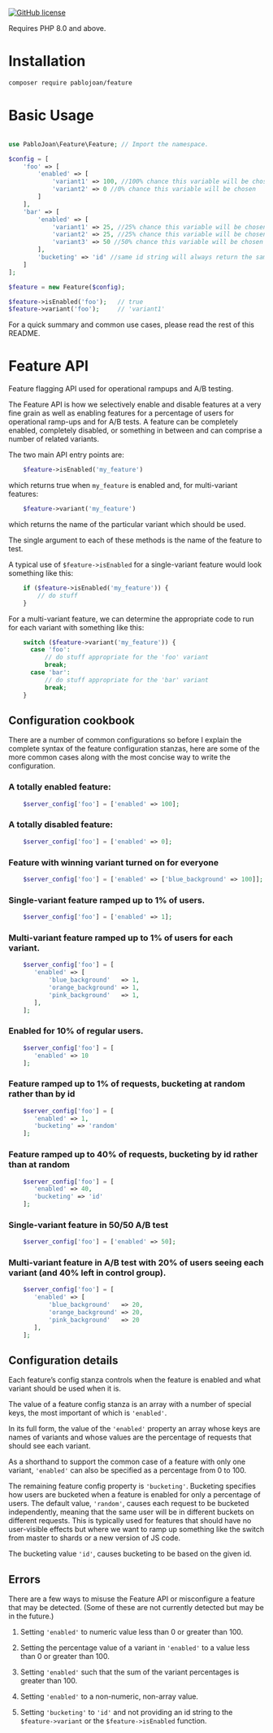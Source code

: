 [![GitHub license](https://img.shields.io/github/license/PabloJoan/feature.svg)](https://github.com/PabloJoan/feature/blob/master/LICENSE)

Requires PHP 8.0 and above.

# Installation

```bash
composer require pablojoan/feature
```

# Basic Usage

```php

use PabloJoan\Feature\Feature; // Import the namespace.

$config = [
    'foo' => [
        'enabled' => [
            'variant1' => 100, //100% chance this variable will be chosen
            'variant2' => 0 //0% chance this variable will be chosen
        ]
    ],
    'bar' => [
        'enabled' => [
            'variant1' => 25, //25% chance this variable will be chosen
            'variant2' => 25, //25% chance this variable will be chosen
            'variant3' => 50 //50% chance this variable will be chosen
        ],
        'bucketing' => 'id' //same id string will always return the same variant
    ]
];

$feature = new Feature($config);

$feature->isEnabled('foo');   // true
$feature->variant('foo');     // 'variant1'
```

For a quick summary and common use cases, please read the rest of this README.

# Feature API

Feature flagging API used for operational rampups and A/B testing.

The Feature API is how we selectively enable and disable features at a very fine
grain as well as enabling features for a percentage of users for operational
ramp-ups and for A/B tests.
A feature can be completely enabled, completely disabled, or something in
between and can comprise a number of related variants.

The two main API entry points are:
```php
    $feature->isEnabled('my_feature')
```
which returns true when `my_feature` is enabled and, for multi-variant features:
```php
    $feature->variant('my_feature')
```
which returns the name of the particular variant which should be used.

The single argument to each of these methods is the name of the
feature to test.

A typical use of `$feature->isEnabled` for a single-variant feature
would look something like this:
```php
    if ($feature->isEnabled('my_feature')) {
        // do stuff
    }
```
For a multi-variant feature, we can determine the appropriate code to run for
each variant with something like this:
```php
    switch ($feature->variant('my_feature')) {
      case 'foo':
          // do stuff appropriate for the 'foo' variant
          break;
      case 'bar':
          // do stuff appropriate for the 'bar' variant
          break;
    }
```

## Configuration cookbook

There are a number of common configurations so before I explain the complete
syntax of the feature configuration stanzas, here are some of the more common
cases along with the most concise way to write the configuration.

### A totally enabled feature:
```php
    $server_config['foo'] = ['enabled' => 100];
```
### A totally disabled feature:
```php
    $server_config['foo'] = ['enabled' => 0];
```
### Feature with winning variant turned on for everyone
```php
    $server_config['foo'] = ['enabled' => ['blue_background' => 100]];
```
### Single-variant feature ramped up to 1% of users.
```php
    $server_config['foo'] = ['enabled' => 1];
```
### Multi-variant feature ramped up to 1% of users for each variant.
```php
    $server_config['foo'] = [
       'enabled' => [
           'blue_background'   => 1,
           'orange_background' => 1,
           'pink_background'   => 1,
       ],
    ];
```
### Enabled for 10% of regular users.
```php
    $server_config['foo'] = [
       'enabled' => 10
    ];
```
### Feature ramped up to 1% of requests, bucketing at random rather than by id
```php
    $server_config['foo'] = [
       'enabled' => 1,
       'bucketing' => 'random'
    ];
```
### Feature ramped up to 40% of requests, bucketing by id rather than at random
```php
    $server_config['foo'] = [
       'enabled' => 40,
       'bucketing' => 'id'
    ];
```
### Single-variant feature in 50/50 A/B test
```php
    $server_config['foo'] = ['enabled' => 50];
```
### Multi-variant feature in A/B test with 20% of users seeing each variant (and 40% left in control group).
```php
    $server_config['foo'] = [
       'enabled' => [
           'blue_background'   => 20,
           'orange_background' => 20,
           'pink_background'   => 20
       ],
    ];
```
## Configuration details

Each feature’s config stanza controls when the feature is enabled and what
variant should be used when it is.

The value of a feature config stanza is an array with a number of special
keys, the most important of which is `'enabled'`.

In its full form, the value of the `'enabled'` property an array whose keys are
names of variants and whose values are the percentage of requests that should
see each variant.

As a shorthand to support the common case of a feature with only one variant,
`'enabled'` can also be specified as a percentage from 0 to 100.

The remaining feature config property is `'bucketing'`. Bucketing specifies 
how users are bucketed when a feature is enabled for only a percentage of users.
The default value, `'random'`, causes each request to be bucketed independently,
meaning that the same user will be in different buckets on different requests.
This is typically used for features that should have no user-visible effects
but where we want to ramp up something like the switch from master to shards
or a new version of JS code.

The bucketing value `'id'`, causes bucketing to be based on the given id.

## Errors

There are a few ways to misuse the Feature API or misconfigure a feature that
may be detected. (Some of these are not currently detected but may be in the
future.)

  1. Setting `'enabled'` to numeric value less than 0 or greater than 100.

  2. Setting the percentage value of a variant in `'enabled'` to a value less
     than 0 or greater than 100.

  3. Setting `'enabled'` such that the sum of the variant percentages is greater
     than 100.

  4. Setting `'enabled'` to a non-numeric, non-array value.

  5. Setting `'bucketing'` to `'id'` and not providing an id string to the
     `$feature->variant` or the `$feature->isEnabled` function.

